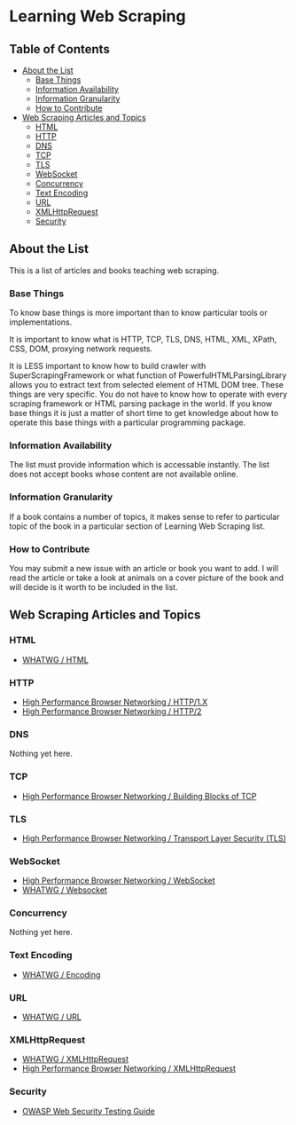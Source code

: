 # Learning Web Scraping

## Table of Contents

- [About the List](#about-the-list)
  - [Base Things](#base-things)
  - [Information Availability](#information-availability)
  - [Information Granularity](#information-granularity)
  - [How to Contribute](#how-to-contribute)
- [Web Scraping Articles and Topics](#web-scraping-articles-and-topics)
  - [HTML](#html)
  - [HTTP](#http)
  - [DNS](#dns)
  - [TCP](#tcp)
  - [TLS](#tls)
  - [WebSocket](#websocket)
  - [Concurrency](#concurrency)
  - [Text Encoding](#text-encoding)
  - [URL](#url)
  - [XMLHttpRequest](#xmlhttprequest)
  - [Security](#security)

## About the List

This is a list of articles and books teaching web scraping.

### Base Things

To know base things is more important than to know particular tools or implementations.

It is important to know what is HTTP, TCP, TLS, DNS, HTML, XML, XPath, CSS, DOM, proxying network requests.

It is LESS important to know how to build crawler with SuperScrapingFramework or what function of PowerfulHTMLParsingLibrary allows you to extract text from selected element of HTML DOM tree. These things are very specific. You do not have to know how to operate with every scraping framework or HTML parsing package in the world. If you know base things it is just a matter of short time to get knowledge about how to operate this base things with a particular programming package.

### Information Availability

The list must provide information which is accessable instantly. The list does not accept books whose content are not available online.

### Information Granularity

If a book contains a number of topics, it makes sense to refer to particular topic of the book in a particular section of Learning Web Scraping list.

### How to Contribute

You may submit a new issue with an article or book you want to add. I will read the article or take a look at animals on a cover picture of the book and will decide is it worth to be included in the list.

## Web Scraping Articles and Topics

### HTML

- [WHATWG / HTML](https://html.spec.whatwg.org/multipage/)

### HTTP

- [High Performance Browser Networking / HTTP/1.X](https://hpbn.co/http1x/)
- [High Performance Browser Networking / HTTP/2](https://hpbn.co/http2/)

### DNS

Nothing yet here.

### TCP

- [High Performance Browser Networking / Building Blocks of TCP](https://hpbn.co/building-blocks-of-tcp/)

### TLS

- [High Performance Browser Networking / Transport Layer Security (TLS)](https://hpbn.co/transport-layer-security-tls/)

### WebSocket

- [High Performance Browser Networking / WebSocket](https://hpbn.co/websocket/)
- [WHATWG / Websocket](https://websockets.spec.whatwg.org/)

### Concurrency

Nothing yet here.

### Text Encoding

- [WHATWG / Encoding](https://encoding.spec.whatwg.org/)

### URL

- [WHATWG / URL](https://url.spec.whatwg.org/)

### XMLHttpRequest

- [WHATWG / XMLHttpRequest](https://xhr.spec.whatwg.org/)
- [High Performance Browser Networking / XMLHttpRequest](https://hpbn.co/xmlhttprequest/)

### Security

- [OWASP Web Security Testing Guide](https://owasp.org/www-project-web-security-testing-guide/latest/)

